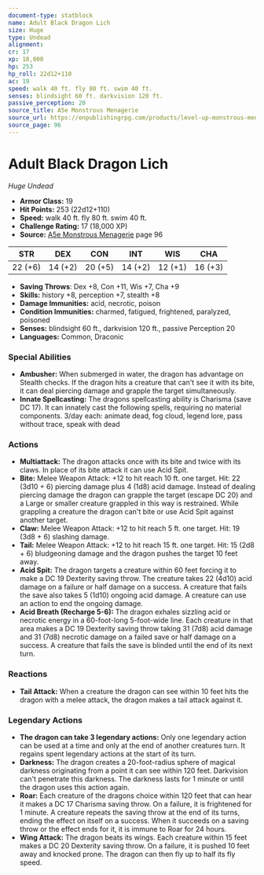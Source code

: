 ```yaml
---
document-type: statblock
name: Adult Black Dragon Lich
size: Huge
type: Undead
alignment: 
cr: 17
xp: 18,000
hp: 253
hp_roll: 22d12+110
ac: 19
speed: walk 40 ft. fly 80 ft. swim 40 ft.
senses: blindsight 60 ft. darkvision 120 ft. 
passive_perception: 20
source_title: A5e Monstrous Menagerie
source_url: https://enpublishingrpg.com/products/level-up-monstrous-menagerie-a5e
source_page: 96
---
```


# Adult Black Dragon Lich

*Huge* *Undead*

- **Armor Class:** 19
- **Hit Points:** 253 (22d12+110)
- **Speed:** walk 40 ft. fly 80 ft. swim 40 ft.
- **Challenge Rating:** 17 (18,000 XP)
- **Source:** [A5e Monstrous Menagerie](https://enpublishingrpg.com/products/level-up-monstrous-menagerie-a5e) page 96

| STR | DEX | CON | INT | WIS | CHA |
| --- | --- | --- | --- | --- | --- |
| 22 (+6) | 14 (+2) | 20 (+5) | 14 (+2) | 12 (+1) | 16 (+3) |

- **Saving Throws**: Dex +8, Con +11, Wis +7, Cha +9
- **Skills:** history +8, perception +7, stealth +8
- **Damage Immunities:** acid, necrotic, poison
- **Condition Immunities:** charmed, fatigued, frightened, paralyzed, poisoned
- **Senses:** blindsight 60 ft., darkvision 120 ft., passive Perception 20
- **Languages:** Common, Draconic

### Special Abilities

- **Ambusher:** When submerged in water, the dragon has advantage on Stealth checks. If the dragon hits a creature that can't see it with its bite, it can deal piercing damage and grapple the target simultaneously.
- **Innate Spellcasting:** The dragons spellcasting ability is Charisma (save DC 17). It can innately cast the following spells, requiring no material components. 3/day each: animate dead, fog cloud, legend lore, pass without trace, speak with dead

### Actions

- **Multiattack:** The dragon attacks once with its bite and twice with its claws. In place of its bite attack  it can use Acid Spit.
- **Bite:** Melee Weapon Attack: +12 to hit  reach 10 ft.  one target. Hit: 22 (3d10 + 6) piercing damage plus 4 (1d8) acid damage. Instead of dealing piercing damage  the dragon can grapple the target (escape DC 20)  and a Large or smaller creature grappled in this way is restrained. While grappling a creature  the dragon can't bite or use Acid Spit against another target.
- **Claw:** Melee Weapon Attack: +12 to hit  reach 5 ft.  one target. Hit: 19 (3d8 + 6) slashing damage.
- **Tail:** Melee Weapon Attack: +12 to hit  reach 15 ft.  one target. Hit: 15 (2d8 + 6) bludgeoning damage  and the dragon pushes the target 10 feet away.
- **Acid Spit:** The dragon targets a creature within 60 feet  forcing it to make a DC 19 Dexterity saving throw. The creature takes 22 (4d10) acid damage on a failure or half damage on a success. A creature that fails the save also takes 5 (1d10) ongoing acid damage. A creature can use an action to end the ongoing damage.
- **Acid Breath (Recharge 5-6):** The dragon exhales sizzling acid or necrotic energy in a 60-foot-long  5-foot-wide line. Each creature in that area makes a DC 19 Dexterity saving throw  taking 31 (7d8) acid damage and 31 (7d8) necrotic damage on a failed save or half damage on a success. A creature that fails the save is blinded until the end of its next turn.

### Reactions

- **Tail Attack:** When a creature the dragon can see within 10 feet hits the dragon with a melee attack, the dragon makes a tail attack against it.



### Legendary Actions

- **The dragon can take 3 legendary actions:** Only one legendary action can be used at a time and only at the end of another creatures turn. It regains spent legendary actions at the start of its turn.
- **Darkness:** The dragon creates a 20-foot-radius sphere of magical darkness originating from a point it can see within 120 feet. Darkvision can't penetrate this darkness. The darkness lasts for 1 minute or until the dragon uses this action again.
- **Roar:** Each creature of the dragons choice within 120 feet that can hear it makes a DC 17 Charisma saving throw. On a failure, it is frightened for 1 minute. A creature repeats the saving throw at the end of its turns, ending the effect on itself on a success. When it succeeds on a saving throw or the effect ends for it, it is immune to Roar for 24 hours.
- **Wing Attack:** The dragon beats its wings. Each creature within 15 feet makes a DC 20 Dexterity saving throw. On a failure, it is pushed 10 feet away and knocked prone. The dragon can then fly up to half its fly speed.
